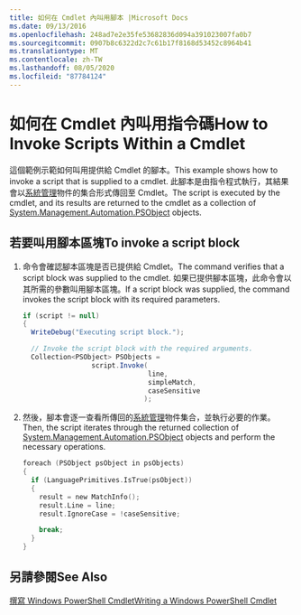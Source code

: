 ```yaml
---
title: 如何在 Cmdlet 內叫用腳本 |Microsoft Docs
ms.date: 09/13/2016
ms.openlocfilehash: 248ad7e2e35fe53682836d094a391023007fa0b7
ms.sourcegitcommit: 0907b8c6322d2c7c61b17f8168d53452c8964b41
ms.translationtype: MT
ms.contentlocale: zh-TW
ms.lasthandoff: 08/05/2020
ms.locfileid: "87784124"
---
```

# <a name="how-to-invoke-scripts-within-a-cmdlet"></a><span data-ttu-id="3909d-102">如何在 Cmdlet 內叫用指令碼</span><span class="sxs-lookup"><span data-stu-id="3909d-102">How to Invoke Scripts Within a Cmdlet</span></span>

<span data-ttu-id="3909d-103">這個範例示範如何叫用提供給 Cmdlet 的腳本。</span><span class="sxs-lookup"><span data-stu-id="3909d-103">This example shows how to invoke a script that is supplied to a cmdlet.</span></span> <span data-ttu-id="3909d-104">此腳本是由指令程式執行，其結果會以[系統管理](/dotnet/api/System.Management.Automation.PSObject)物件的集合形式傳回至 Cmdlet。</span><span class="sxs-lookup"><span data-stu-id="3909d-104">The script is executed by the cmdlet, and its results are returned to the cmdlet as a collection of [System.Management.Automation.PSObject](/dotnet/api/System.Management.Automation.PSObject) objects.</span></span>

## <a name="to-invoke-a-script-block"></a><span data-ttu-id="3909d-105">若要叫用腳本區塊</span><span class="sxs-lookup"><span data-stu-id="3909d-105">To invoke a script block</span></span>

1. <span data-ttu-id="3909d-106">命令會確認腳本區塊是否已提供給 Cmdlet。</span><span class="sxs-lookup"><span data-stu-id="3909d-106">The command verifies that a script block was supplied to the cmdlet.</span></span> <span data-ttu-id="3909d-107">如果已提供腳本區塊，此命令會以其所需的參數叫用腳本區塊。</span><span class="sxs-lookup"><span data-stu-id="3909d-107">If a script block was supplied, the command invokes the script block with its required parameters.</span></span>

    ```csharp
    if (script != null)
    {
      WriteDebug("Executing script block.");

      // Invoke the script block with the required arguments.
      Collection<PSObject> PSObjects =
                     script.Invoke(
                                   line,
                                   simpleMatch,
                                   caseSensitive
                                  );
    ```

2. <span data-ttu-id="3909d-108">然後，腳本會逐一查看所傳回的[系統管理](/dotnet/api/System.Management.Automation.PSObject)物件集合，並執行必要的作業。</span><span class="sxs-lookup"><span data-stu-id="3909d-108">Then, the script iterates through the returned collection of [System.Management.Automation.PSObject](/dotnet/api/System.Management.Automation.PSObject) objects and perform the necessary operations.</span></span>

    ```c
    foreach (PSObject psObject in psObjects)
    {
      if (LanguagePrimitives.IsTrue(psObject))
      {
        result = new MatchInfo();
        result.Line = line;
        result.IgnoreCase = !caseSensitive;

        break;
      }
    }

    ```

## <a name="see-also"></a><span data-ttu-id="3909d-109">另請參閱</span><span class="sxs-lookup"><span data-stu-id="3909d-109">See Also</span></span>

[<span data-ttu-id="3909d-110">撰寫 Windows PowerShell Cmdlet</span><span class="sxs-lookup"><span data-stu-id="3909d-110">Writing a Windows PowerShell Cmdlet</span></span>](./writing-a-windows-powershell-cmdlet.md)
